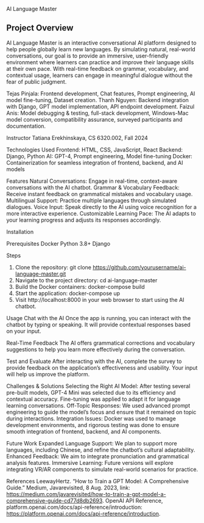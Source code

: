 AI Language Master

Project Overview
-----------------
AI Language Master is an interactive conversational AI platform designed to help people globally learn new languages. By simulating natural, real-world conversations, our goal is to provide an immersive, user-friendly environment where learners can practice and improve their language skills at their own pace. With real-time feedback on grammar, vocabulary, and contextual usage, learners can engage in meaningful dialogue without the fear of public judgment.

Tejas Pinjala: Frontend development, Chat features, Prompt engineering, AI model fine-tuning, Dataset creation.
Thanh Nguyen: Backend integration with Django, GPT model implementation, API endpoint development.
Faizul Anis: Model debugging & testing, full-stack development, Windows-Mac model conversion, compatibility assurance, surveyed participants and documentation.

Instructor
Tatiana Erekhinskaya, CS 6320.002, Fall 2024

Technologies Used
Frontend: HTML, CSS, JavaScript, React
Backend: Django, Python
AI: GPT-4, Prompt engineering, Model fine-tuning
Docker: Containerization for seamless integration of frontend, backend, and AI models

Features
Natural Conversations: Engage in real-time, context-aware conversations with the AI chatbot.
Grammar & Vocabulary Feedback: Receive instant feedback on grammatical mistakes and vocabulary usage.
Multilingual Support: Practice multiple languages through simulated dialogues.
Voice Input: Speak directly to the AI using voice recognition for a more interactive experience.
Customizable Learning Pace: The AI adapts to your learning progress and adjusts its responses accordingly.

Installation

Prerequisites
Docker
Python 3.8+
Django

Steps
1. Clone the repository:
   git clone https://github.com/yourusername/ai-language-master.git
2. Navigate to the project directory:
   cd ai-language-master
3. Build the Docker containers:
   docker-compose build
4. Start the application:
   docker-compose up
5. Visit http://localhost:8000 in your web browser to start using the AI chatbot.

Usage
Chat with the AI
Once the app is running, you can interact with the chatbot by typing or speaking. It will provide contextual responses based on your input.

Real-Time Feedback
The AI offers grammatical corrections and vocabulary suggestions to help you learn more effectively during the conversation.

Test and Evaluate
After interacting with the AI, complete the survey to provide feedback on the application’s effectiveness and usability. Your input will help us improve the platform.

Challenges & Solutions
Selecting the Right AI Model: After testing several pre-built models, GPT-4 Mini was selected due to its efficiency and contextual accuracy. Fine-tuning was applied to adapt it for language learning conversations.
Off-Topic Responses: We used advanced prompt engineering to guide the model’s focus and ensure that it remained on topic during interactions.
Integration Issues: Docker was used to manage development environments, and rigorous testing was done to ensure smooth integration of frontend, backend, and AI components.

Future Work
Expanded Language Support: We plan to support more languages, including Chinese, and refine the chatbot’s cultural adaptability.
Enhanced Feedback: We aim to integrate pronunciation and grammatical analysis features.
Immersive Learning: Future versions will explore integrating VR/AR components to simulate real-world scenarios for practice.

References
LeewayHertz. “How to Train a GPT Model: A Comprehensive Guide.” Medium, Javarevisited, 8 Aug. 2023, link: https://medium.com/javarevisited/how-to-train-a-gpt-model-a-comprehensive-guide-cd77d8db2693.
OpenAI API Reference, platform.openai.com/docs/api-reference/introduction: https://platform.openai.com/docs/api-reference/introduction.

